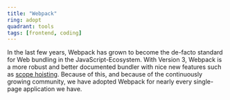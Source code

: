```yaml
---
title: "Webpack"
ring: adopt
quadrant: tools
tags: [frontend, coding]
---
```


In the last few years, Webpack has grown to become the de-facto standard for Web bundling in the JavaScript-Ecosystem.
With Version 3, Webpack is a more robust and better documented bundler with nice new features such as [scope hoisting](https://webpack.js.org/plugins/module-concatenation-plugin/).
Because of this, and because of the continuously growing community, we have adopted Webpack for nearly every single-page application we have.

